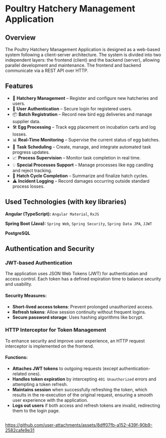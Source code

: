# Poultry Hatchery Management Application

## Overview
The Poultry Hatchery Management Application is designed as a web-based system following a client-server architecture. The system is divided into two independent layers: the frontend (client) and the backend (server), allowing parallel development and maintenance.
The frontend and backend communicate via a REST API over HTTP.

## Features
- 🏢 **Hatchery Management** – Register and configure new hatcheries and users.  
- 🔑 **User Authentication** – Secure login for registered users.  
- 📦 **Batch Registration** – Record new bird egg deliveries and manage supplier data.  
- 🛠 **Egg Processing** – Track egg placement on incubation carts and log losses.  
- 📊 **Real-Time Monitoring** – Supervise the current status of egg batches.  
- 📅 **Task Scheduling** – Create, manage, and integrate automated task progress updates.  
- 📈 **Process Supervision** – Monitor task completion in real time.  
- 💡 **Special Processes Support** – Manage processes like egg candling and reject tracking.  
- 🔄 **Hatch Cycle Completion** – Summarize and finalize hatch cycles.  
- ⚠ **Incident Logging** – Record damages occurring outside standard process losses.  

## Used Technologies (with key libraries)
**Angular (TypeScript):** `Angular Material`, `RxJS`

**Spring Boot (Java):** `Spring Web`, `Spring Security`, `Spring Data JPA`, `JJWT`

**PostgreSQL**

## Authentication and Security

### JWT-based Authentication

The application uses JSON Web Tokens (JWT) for authentication and access control. Each token has a defined expiration time to balance security and usability.

#### Security Measures:
- **Short-lived access tokens**: Prevent prolonged unauthorized access.
- **Refresh tokens**: Allow session continuity without frequent logins.
- **Secure password storage**: Uses hashing algorithms like bcrypt.

### HTTP Interceptor for Token Management

To enhance security and improve user experience, an HTTP request interceptor is implemented on the frontend.

#### Functions:
- **Attaches JWT tokens** to outgoing requests (except authentication-related ones).
- **Handles token expiration** by intercepting `401 Unauthorized` errors and attempting a token refresh.
- **Maintains session** when successfully refreshing the token, which results in the re-execution of the original request, ensuring a smooth user experience with the application.
- **Logs out users** if both access and refresh tokens are invalid, redirecting them to the login page.


##
https://github.com/user-attachments/assets/8dff07fb-a152-439f-90b9-2582cafe9e31
